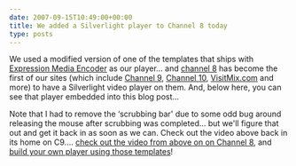 ```yaml
---
date: 2007-09-15T10:49:00+00:00
title: We added a Silverlight player to Channel 8 today
type: posts
---
```



We used a modified version of one of the templates that ships with [Expression Media Encoder](http://www.microsoft.com/expression/products/overview.aspx?key=media) as our player... and [channel 8](http://channel8.msdn.com/) has become the first of our sites (which include [Channel 9](http://channel9.msdn.com), [Channel 10](http://on10.net), [VisitMix.com](http://VisitMix.com) and more) to have a Silverlight video player on them. And, below here, you can see that player embedded into this blog post...



Note that I had to remove the &#8216;scrubbing bar' due to some odd bug around releasing the mouse after scrubbing was completed... but we'll figure that out and get it back in as soon as we can. Check out the video above back in its home on C9.... [check out the video from above on on Channel 8](http://channel8.msdn.com/Posts/4/), and [build your own player using those templates](http://timheuer.com/blog/archive/2007/09/11/expression-encoder-custom-templates.aspx)!
